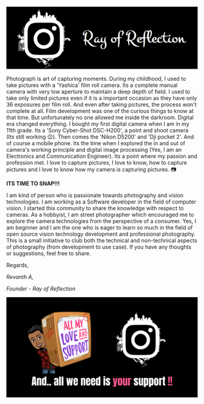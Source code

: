 ![ROR_banner](../gh_resource/Ray_of_reflection_logo_white_tag.png "ROR_banner")


Photograph is art of capturing moments. During my childhood, I used to take pictures with a 'Yashica' film roll camera. Its a complete manual camera with very low aperture to maintain a deep depth of field. I used to take only limited pictures even if it is a important occasion as they have only 36 exposures per film roll. And even after taking pictures, the process won't complete at all. Film development was one of the curious things to know at that time. But unfortunately no one allowed me inside the darkroom. Digital era changed everything. I bought my first digital camera when I am in my 11th grade. Its a 'Sony Cyber-Shot DSC-H200', a point and shoot camera (Its still working  😉). Then comes the 'Nikon D5200' and 'Dji pocket 2'. And of course a mobile phone. Its the time when I explored the in and out of camera's working principle and digital image processing (Yes, I am an Electronics and Communication Engineer). Its a point where my passion and profession met. I love to capture pictures, I love to know, how to capture pictures and I love to know how my camera is capturing pictures. 📷

**ITS TIME TO SNAP!!!**

I am kind of person who is passionate towards photography and vision technologies. I am working as a Software developer in the field of computer vision. I started this community to share the knowledge with respect to cameras. As a hobbyist, I am street photographer which encouraged me to explore the camera technologies from the perspective of a consumer. Yes, I am beginner and I am the one who is eager to learn so much in the field of open source vision technology development and professional photography. This is a small initiative to club both the technical and non-technical aspects of photography (from development to use case). If you have any thoughts or suggestions, feel free to share.

Regards,

*Revanth A,*

*Founder - Ray of Reflection*

![Thank_you](../gh_resource/end_banner.png "end_banner")
